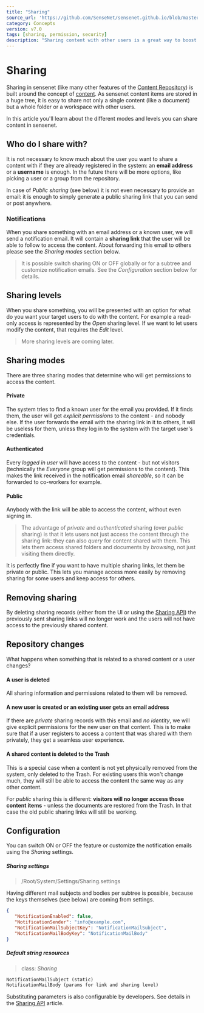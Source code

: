 ```yaml
---
title: "Sharing"
source_url: 'https://github.com/SenseNet/sensenet.github.io/blob/master/_docs/sharing.md'
category: Concepts
version: v7.0
tags: [sharing, permission, security]
description: "Sharing content with other users is a great way to boost the productivity of an application. In this article we describe how sensenet users can share documents or even whole workspaces with each other or even with the public."
---
```


# Sharing
Sharing in sensenet (like many other features of the [Content Repository](content-repository)) is built around the concept of [content](content). As sensenet content items are stored in a huge tree, it is easy to share not only a single content (like a document) but a whole folder or a workspace with other users.

In this article you'll learn about the different modes and levels you can share content in sensenet.

## Who do I share with?
It is not necessary to know much about the user you want to share a content with if they are already registered in the system: an **email address** or a **username** is enough. In the future there will be more options, like picking a user or a group from the repository.

In case of *Public sharing* (see below) it is not even necessary to provide an email: it is enough to simply generate a public sharing link that you can send or post anywhere.

### Notifications
When you share something with an email address or a known user, we will send a notification email. It will contain a **sharing link** that the user will be able to follow to access the content. About forwarding this email to others please see the *Sharing modes* section below.

> It is possible switch sharing ON or OFF globally or for a subtree and customize notification emails. See the *Configuration* section below for details.

## Sharing levels
When you share something, you will be presented with an option for what do you want your target users to do with the content. For example a read-only access is represented by the *Open* sharing level. If we want to let users modify the content, that requires the *Edit* level.

> More sharing levels are coming later.

## Sharing modes
There are three sharing modes that determine who will get permissions to access the content. 

#### Private
The system tries to find a known user for the email you provided. If it finds them, the user will get *explicit permissions* to the content - and nobody else. If the user forwards the email with the sharing link in it to others, it will be useless for them, unless they log in to the system with the target user's credentials.

#### Authenticated
Every *logged in user* will have access to the content - but not visitors (technically the *Everyone* group will get permissions to the content). This makes the link received in the notification email *shareable*, so it can be forwarded to co-workers for example.

#### Public
Anybody with the link will be able to access the content, without even signing in.

> The advantage of *private* and *authenticated* sharing (over *public* sharing) is that it lets users not just access the content through the sharing link: they can also *query* for content shared with them. This lets them access shared folders and documents by *browsing*, not just visiting them directly.

It is perfectly fine if you want to have multiple sharing links, let them be private or public. This lets you manage access more easily by removing sharing for some users and keep access for others.

## Removing sharing
By deleting sharing records (either from the UI or using the [Sharing API](sharing-api)) the previously sent sharing links will no longer work and the users will not have access to the previously shared content.

## Repository changes
What happens when something that is related to a shared content or a user changes?

#### A user is deleted
All sharing information and permissions related to them will be removed.

#### A new user is created or an existing user gets an email address
If there are *private* sharing records with this email and *no identity*, we will give explicit permissions for the new user on that content. This is to make sure that if a user registers to access a content that was shared with them privately, they get a seamless user experience.

#### A shared content is deleted to the Trash
This is a special case when a content is not yet physically removed from the system, only deleted to the Trash. For existing users this won't change much, they will still be able to access the content the same way as any other content.

For *public* sharing this is different: **visitors will no longer access those content items** - unless the documents are restored from the Trash. In that case the old public sharing links will still be working.

## Configuration
You can switch ON or OFF the feature or customize the notification emails using the *Sharing* settings.

##### Sharing settings 

> /Root/System/Settings/Sharing.settings

Having different mail subjects and bodies per subtree is possible, because the keys themselves (see below) are coming from settings.

```json
{
   "NotificationEnabled": false,
   "NotificationSender": "info@example.com",
   "NotificationMailSubjectKey": "NotificationMailSubject",
   "NotificationMailBodyKey": "NotificationMailBody"
}
```

##### Default string resources 

> class: _Sharing_

```txt
NotificationMailSubject (static)
NotificationMailBody (params for link and sharing level)
```

Substituting parameters is also configurable by developers. See details in the [Sharing API](sharing-api) article.